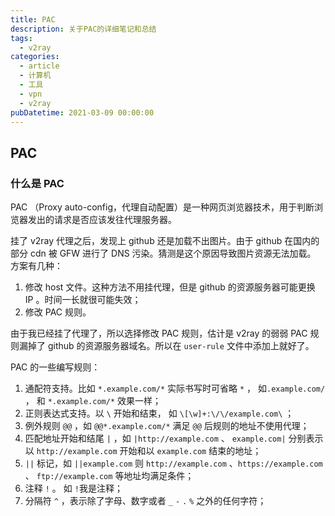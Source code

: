 ```yaml
---
title: PAC
description: 关于PAC的详细笔记和总结
tags:
  - v2ray
categories:
  - article
  - 计算机
  - 工具
  - vpn
  - v2ray
pubDatetime: 2021-03-09 00:00:00
---
```


<style>
.center {
width: auto;
display: table;
margin - left: auto;
margin - right: auto;
}
// 图片居中
img {
position: relative;
left: 50%;
transform: translateX(-50%);
}
</style>

## PAC

### 什么是 PAC

PAC （Proxy auto-config，代理自动配置）是一种网页浏览器技术，用于判断浏览器发出的请求是否应该发往代理服务器。

挂了 v2ray 代理之后，发现上 github 还是加载不出图片。由于 github 在国内的部分 cdn 被 GFW 进行了 DNS 污染。猜测是这个原因导致图片资源无法加载。
方案有几种：

1. 修改 host 文件。这种方法不用挂代理，但是 github 的资源服务器可能更换 IP 。时间一长就很可能失效；
2. 修改 PAC 规则。

由于我已经挂了代理了，所以选择修改 PAC 规则，估计是 v2ray 的弱弱 PAC 规则漏掉了 github 的资源服务器域名。所以在 `user-rule` 文件中添加上就好了。

PAC 的一些编写规则：

1. 通配符支持。比如 `*.example.com/*` 实际书写时可省略 `*` ， 如`.example.com/` ， 和 `*.example.com/*` 效果一样；
2. 正则表达式支持。以 `\` 开始和结束， 如 `\[\w]+:\/\/example.com\` ；
3. 例外规则 `@@` ，如 `@@*.example.com/*` 满足 `@@` 后规则的地址不使用代理；
4. 匹配地址开始和结尾 `|` ，如 `|http://example.com` 、 `example.com|` 分别表示以 `http://example.com` 开始和以 `example.com` 结束的地址；
5. `||` 标记，如 `||example.com` 则 `http://example.com` 、`https://example.com` 、 `ftp://example.com` 等地址均满足条件；
6. 注释 `!` 。 如 `!`我是注释；
7. 分隔符 `^` ，表示除了字母、数字或者 `_` `-` `.` `%` 之外的任何字符；
